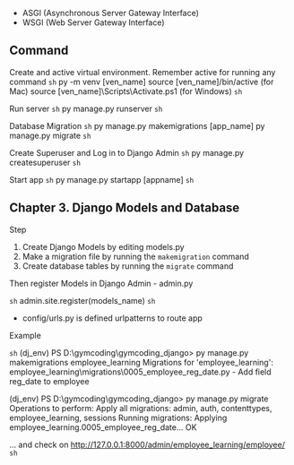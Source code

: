 - ASGI (Asynchronous Server Gateway Interface)
- WSGI (Web Server Gateway Interface)

## Command

Create and active virtual environment. Remember active for running any command
```sh```
py -m venv [ven_name]
source [ven_name]/bin/active (for Mac)
source [ven_name]\Scripts\Activate.ps1 (for Windows)
```sh```

Run server
```sh```
py manage.py runserver
```sh```

Database Migration
```sh```
py manage.py makemigrations [app_name]
py manage.py migrate
```sh```

Create Superuser and Log in to Django Admin
```sh```
py manage.py createsuperuser
```sh```

Start app
```sh```
py manage.py startapp [appname]
```sh```

## Chapter 3. Django Models and Database

Step
1. Create Django Models by editing models.py
2. Make a migration file by running the `makemigration` command
3. Create database tables by running the `migrate` command

Then register Models in Django Admin - admin.py

```sh```
admin.site.register(models_name)
```sh```

- config/urls.py is defined urlpatterns to route app

Example

```sh```
(dj_env) PS D:\gymcoding\gymcoding_django> py manage.py makemigrations employee_learning
Migrations for 'employee_learning':
  employee_learning\migrations\0005_employee_reg_date.py
    - Add field reg_date to employee

(dj_env) PS D:\gymcoding\gymcoding_django> py manage.py migrate
Operations to perform:
  Apply all migrations: admin, auth, contenttypes, employee_learning, sessions
Running migrations:
  Applying employee_learning.0005_employee_reg_date... OK

  ... and check on http://127.0.0.1:8000/admin/employee_learning/employee/
```sh```
